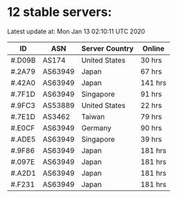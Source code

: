 # 12 stable servers:

Latest update at: Mon Jan 13 02:10:11 UTC 2020

| ID | ASN | Server Country | Online |
| -- | --- | -------------- | ------ |
| #.D09B | AS174 | United States | 30 hrs |
| #.2A79 | AS63949 | Japan | 67 hrs |
| #.42A0 | AS63949 | Japan | 141 hrs |
| #.7F1D | AS63949 | Singapore | 91 hrs |
| #.9FC3 | AS53889 | United States | 22 hrs |
| #.7E1D | AS3462 | Taiwan | 79 hrs |
| #.E0CF | AS63949 | Germany | 90 hrs |
| #.ADE5 | AS63949 | Singapore | 39 hrs |
| #.9F86 | AS63949 | Japan | 181 hrs |
| #.097E | AS63949 | Japan | 181 hrs |
| #.A2D1 | AS63949 | Japan | 181 hrs |
| #.F231 | AS63949 | Japan | 181 hrs |

